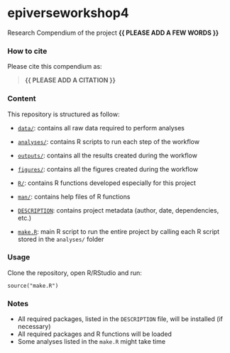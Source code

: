 <!-- README.md is generated from README.Rmd. Please edit that file -->

# epiverseworkshop4

<!-- badges: start -->
<!-- badges: end -->

Research Compendium of the project **{{ PLEASE ADD A FEW WORDS }}**

### How to cite

Please cite this compendium as:

> **{{ PLEASE ADD A CITATION }}**

### Content

This repository is structured as follow:

-   [`data/`](https://github.com/scarabel/epiverseworkshop4/tree/master/data):
    contains all raw data required to perform analyses

-   [`analyses/`](https://github.com/scarabel/epiverseworkshop4/tree/main/analyses/):
    contains R scripts to run each step of the workflow

-   [`outputs/`](https://github.com/scarabel/epiverseworkshop4/tree/main/outputs):
    contains all the results created during the workflow

-   [`figures/`](https://github.com/scarabel/epiverseworkshop4/tree/main/figures):
    contains all the figures created during the workflow

-   [`R/`](https://github.com/scarabel/epiverseworkshop4/tree/main/R):
    contains R functions developed especially for this project

-   [`man/`](https://github.com/scarabel/epiverseworkshop4/tree/main/man):
    contains help files of R functions

-   [`DESCRIPTION`](https://github.com/scarabel/epiverseworkshop4/tree/main/DESCRIPTION):
    contains project metadata (author, date, dependencies, etc.)

-   [`make.R`](https://github.com/scarabel/epiverseworkshop4/tree/main/make.R):
    main R script to run the entire project by calling each R script
    stored in the `analyses/` folder

### Usage

Clone the repository, open R/RStudio and run:

    source("make.R")

### Notes

-   All required packages, listed in the `DESCRIPTION` file, will be
    installed (if necessary)
-   All required packages and R functions will be loaded
-   Some analyses listed in the `make.R` might take time
